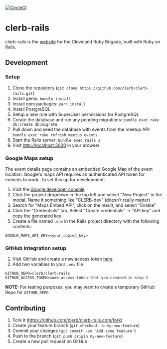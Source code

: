 [![CircleCI](https://circleci.com/gh/clerb/clerb-rails.svg?style=shield)](https://circleci.com/gh/clerb/clerb-rails)

# clerb-rails

clerb-rails is the [website](https://www.clevelandrb.com) for the Cleveland Ruby Brigade, built with Ruby on Rails.

## Development

### Setup

1. Clone the repository (`git clone https://github.com/clerb/clerb-rails.git`)
2. Install gems: `bundle install`
3. Install npm packages: `yarn install`
4. Install PostgreSQL
5. Setup a new role with SuperUser permissions for PostgreSQL
6. Create the database and run any pending migrations: `bundle exec rake db:create db:migrate`
7. Pull down and seed the database with events from the meetup API: `bundle exec rake refresh_meetup_events`
8. Start the Rails server: `bundle exec rails s`
9. Visit [http://localhost:3000](http://localhost:3000) in your browser

### Google Maps setup

The event details page contains an embedded Google Map of the event location. Google's maps API requires an authenticated API token for embeds to work. To set this up for development:

1. Visit the [Google developer console](https://console.developers.google.com)
2. Click the project dropdown in the top left and select "New Project" in the modal. Name it something like "CLERB-dev" (doesn't really matter)
3. Search for "Maps Embed API", click on the result, and select "Enable"
4. Click the "Credentials" tab. Select "Create credentials" -> "API key" and copy the generated key
5. Create a file named `.env` in the Rails project directory with the following contents:

```
GOOGLE_MAPS_API_KEY=<your_copied_key>
```

### GitHub integration setup

1. Visit GitHub and create a new access token [here](https://github.com/settings/tokens)
2. Add two variables to your `.env` file
```
GITHUB_REPO=clerb/clerb-rails
GITHUB_ACCESS_TOKEN=some-access-token-that-you-created-in-step-1
```
**NOTE:** For testing purposes, you may want to create a temporary GitHub Repo for `GITHUB_REPO`.

## Contributing

1. Fork it (https://github.com/clerb/clerb-rails.com/fork)
2. Create your feature branch (`git checkout -b my-new-feature`)
3. Commit your changes (`git commit -am 'Add some feature'`)
4. Push to the branch (`git push origin my-new-feature`)
5. Create a new pull request on GitHub

